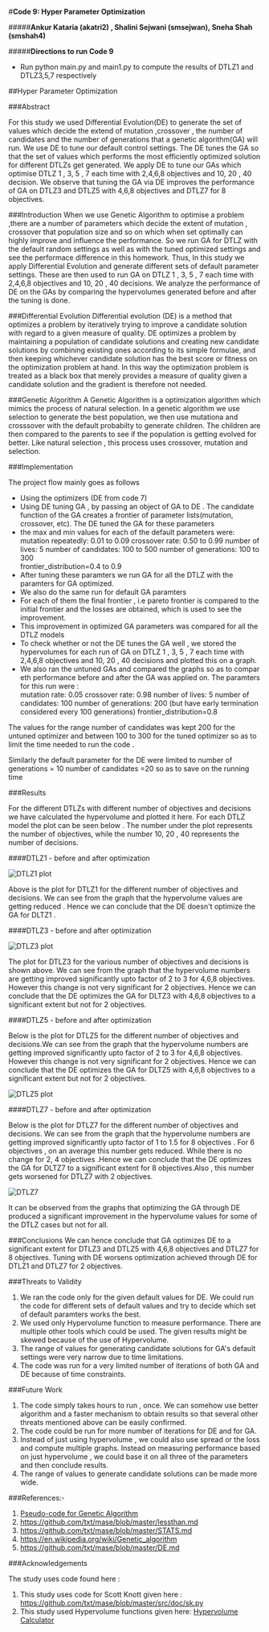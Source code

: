 #**Code 9: Hyper Parameter Optimization**

#####**Ankur Kataria (akatri2) , Shalini Sejwani (smsejwan), Sneha Shah (smshah4)**

#####**Directions to run Code 9**

* Run python main.py and main1.py to compute the results of DTLZ1 and DTLZ3,5,7 respectively

##Hyper Parameter Optimization

###Abstract

For this study we used Differential Evolution(DE) to generate the set of values which decide the extend of mutation ,crossover ,
the number of candidates and the number of generations that a genetic algorithm(GA) will run. We use DE to tune our default control
settings. The DE tunes the GA so that the set of values which performs the most efficiently optimized solution for different
DTLZs get generated. We apply DE to tune our GAs which optimise DTLZ 1 , 3, 5 , 7 each time with 2,4,6,8 objectives and 10, 20
, 40 decision. We observe that tuning the GA via DE improves the performance of GA on DTLZ3 and DTLZ5 with 4,6,8 objectives and DTLZ7
for 8 objectives.

###Introduction
When we use Genetic Algorithm to optimise a problem ,there are a number of parameters which decide the extent of mutation ,
crossover that population size and so on which when set optimally can highly improve and influence the performance. So we run GA for DTLZ with the default random settings as well as with the tuned optimized settings and see the performace difference in this homework. Thus, In this study we apply Differential Evolution and generate different sets of default parameter settings. These are then used to run GA on DTLZ 1 , 3, 5 , 7 each time with 2,4,6,8 objectives and 10, 20 , 40 decisions. We analyze the performance of DE on the GAs by comparing the hypervolumes generated before and after the tuning is done.


###Differential Evolution
Differential evolution (DE) is a method that optimizes a problem by iteratively trying to improve a candidate solution with regard to
a given measure of quality. DE optimizes a problem by maintaining a population of candidate solutions and creating new candidate
solutions by combining existing ones according to its simple formulae, and then keeping whichever candidate solution has the best
score or fitness on the optimization problem at hand. In this way the optimization problem is treated as a black box that merely
provides a measure of quality given a candidate solution and the gradient is therefore not needed.

###Genetic Algorithm
A Genetic Algorithm is a optimization algorithm which mimics the process of natural selection. In a genetic algorithm we use selection
to generate the best population, we then use mutationa and crosssover with the default probabilty to generate children. The children
are then compared to the parents to see if the population is getting evolved for better. Like natural selection , this process uses
crossover, mutation and selection.

###Implementation

The project flow mainly goes as follows
* Using the optimizers (DE from code 7)
* Using DE tuning GA , by passing an object of GA to DE . The candidate function of the GA creates a frontier of parameter lists(mutation, crossover, etc). The DE tuned the GA for these parameters
* the max and min values for each of the default parameters were:
mutation repeatedly: 0.01 to 0.09
crossover rate: 0.50 to 0.99
number of lives: 5
number of candidates: 100 to 500
number of generations: 100 to 300  
frontier_distribution=0.4 to 0.9
* After tuning these paramters we run GA for all the DTLZ with the paramters for GA optimized.
* We also do the same run for default GA paramters
* For each of them the final frontier , i.e pareto frontier is compared to the initial frontier and the losses are obtained, which is used to see the improvement.
* This improvement in optimized GA parameters was compared for all the DTLZ models
* To check whether or not the DE tunes the GA well , we stored the hypervolumes for each run of GA on DTLZ 1 , 3, 5 , 7 each time with
2,4,6,8 objectives and 10, 20 , 40 decisions and plotted this on a graph.
* We also ran the untuned GAs and compared the graphs so as to compar eth performance before and after
the GA was applied on. The paramters for this run were :  
mutation rate: 0.05
crossover rate: 0.98
number of lives: 5
number of candidates: 100
number of generations: 200 (but have early termination considered every 100 generations)
frontier_distribution=0.8

The values for the range number of candidates was kept 200 for the untuned optimizer and between 100 to 300 for the tuned
optimizer so as to limit the time needed to run the code .

Similarly the default parameter for the DE were limited to
 number of generations = 10
 number of candidates =20
so as to save on the running time

###Results

For the different DTLZs with different number of objectives and decisions we have calculated the hypervolume and plotted it here.
For each DTLZ model the plot can be seen below . The number under the plot represents the number of objectives, while the
number 10, 20 , 40 represents the number of decisions.

####DTLZ1 - before and after optimization

![DTLZ1 plot](/img/dtlz1.png)

Above is the plot for DTLZ1 for the different number of objectives and decisions. We can see from the graph that the hypervolume
values are getting reduced . Hence we can conclude that the DE doesn't optimize the GA for DLTZ1 .

####DTLZ3 - before and after optimization

![DTLZ3 plot](/img/dtlz3.png)

The plot for DTLZ3 for the various number of objectives and decisions is shown above.  We can see from the graph that the hypervolume
numbers are getting improved significantly upto factor of 2 to 3 for 4,6,8 objectives. However this change is not very
significant for 2 objectives. Hence we can conclude that the DE optimizes the GA for DLTZ3 with 4,6,8 objectives to a significant
extent but not for 2 objectives.

####DTLZ5 - before and after optimization

Below is the plot for DTLZ5 for the different number of objectives and decisions.We can see from the graph that the hypervolume
numbers are getting improved significantly upto factor of 2 to 3 for 4,6,8 objectives. However this change is not very
significant for 2 objectives. Hence we can conclude that the DE optimizes the GA for DLTZ5 with 4,6,8 objectives to a significant
extent but not for 2 objectives.

![DTLZ5 plot](/img/dtlz5.png)

####DTLZ7 - before and after optimization

Below is the plot for DTLZ7 for the different number of objectives and decisions. We can see from the graph that the hypervolume
numbers are getting improved significantly upto factor of 1 to 1.5 for 8 objectives . For 6 objectives , on an average this number
gets reduced. While there is no change for 2, 4 objectives .Hence we can conclude that the DE optimizes the GA for DLTZ7
to a significant extent for 8 objectives.Also , this number gets worsened for DTLZ7 with 2 objectives.

![DTLZ7](/img/dtlz7.png)

It can be observed from the graphs that optimizing the GA through DE produced a significant improvement in the
hypervolume values for some of the DTLZ cases but not for all.

###Conclusions
We can hence conclude that GA optimizes DE to a significant extent for DTLZ3 and DTLZ5 with 4,6,8 objectives and DTLZ7
for 8 objectives.
Tuning with DE worsens optimization achieved through DE for DTLZ1 and DTLZ7 for 2 objectives.

###Threats to Validity
1. We ran the code only for the given default values for DE. We could run the code for different sets of default values and try to
   decide which set of default paramters works the best.
2. We used only Hypervolume function to measure performance. There are multiple other tools which could be used. The given results might
   be skewed because of the use of Hypervolume.
3. The range of values for generating candidate solutions for GA's default settings were very narrow due to time limitations.
4. The code was run for a very limited number of iterations of both GA and DE because of time constraints.

###Future Work
1. The code simply takes hours to run , once. We can somehow use better algorithm and a faster mechanism to obtain results so that several other threats mentioned above can be easily confirmed.
1. The code could be run for more number of iterations for DE and for GA.
2. Instead of just using hypervolume , we could also use spread or the loss and compute multiple graphs. Instead on measuring
   performance based on just hypervolume , we could base it on all three of the parameters and then conclude results.
3. The range of values to generate candidate solutions can be made more wide.


###References:-

 1. [Pseudo-code for Genetic Algorithm](http://www.cleveralgorithms.com/nature-inspired/evolution/genetic_algorithm.html)
 2. https://github.com/txt/mase/blob/master/lessthan.md
 3. https://github.com/txt/mase/blob/master/STATS.md
 4. https://en.wikipedia.org/wiki/Genetic_algorithm
 5. https://github.com/txt/mase/blob/master/DE.md


###Acknowledgements

   The study uses code found here :
 1.  This study uses code for Scott Knott given here : https://github.com/txt/mase/blob/master/src/doc/sk.py
 2.  This study used Hypervolume functions given here:
     [Hypervolume Calculator](https://github.com/ai-se/storm/tree/master/PerformanceMetrics)
